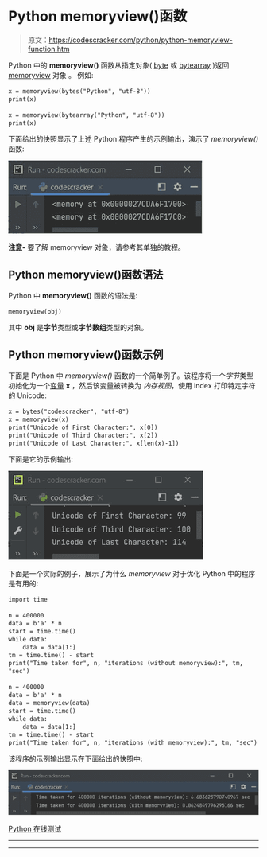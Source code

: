# Python memoryview()函数

> 原文：<https://codescracker.com/python/python-memoryview-function.htm>

Python 中的 **memoryview()** 函数从指定对象( [byte](/python/python-bytes.htm) 或 [bytearray](/python/python-bytearray.htm) )返回 [memoryview](/python/python-memoryview.htm) 对象 。 例如:

```
x = memoryview(bytes("Python", "utf-8"))
print(x)

x = memoryview(bytearray("Python", "utf-8"))
print(x)
```

下面给出的快照显示了上述 Python 程序产生的示例输出，演示了 *memoryview()* 函数:

![python memoryview function](img/908d587d4f63f758e1ef8e89c4c31f39.png)

**注意-** 要了解 memoryview 对象，请参考其单独的教程。

## Python memoryview()函数语法

Python 中 **memoryview()** 函数的语法是:

```
memoryview(obj)
```

其中 **obj** 是**字节**类型或**字节数组**类型的对象。

## Python memoryview()函数示例

下面是 Python 中 *memoryview()* 函数的一个简单例子。该程序将一个*字节*类型 初始化为一个[变量](/python/python-variables.htm) **x** ，然后该变量被转换为 *内存视图*，使用 index 打印特定字符的 Unicode:

```
x = bytes("codescracker", "utf-8")
x = memoryview(x)
print("Unicode of First Character:", x[0])
print("Unicode of Third Character:", x[2])
print("Unicode of Last Character:", x[len(x)-1])
```

下面是它的示例输出:

![python memoryview function example](img/476f6a54fecc7d492c2af7f6cde08c86.png)

下面是一个实际的例子，展示了为什么 *memoryview* 对于优化 Python 中的程序是有用的:

```
import time

n = 400000
data = b'a' * n
start = time.time()
while data:
    data = data[1:]
tm = time.time() - start
print("Time taken for", n, "iterations (without memoryview):", tm, "sec")

n = 400000
data = b'a' * n
data = memoryview(data)
start = time.time()
while data:
    data = data[1:]
tm = time.time() - start
print("Time taken for", n, "iterations (with memoryview):", tm, "sec")
```

该程序的示例输出显示在下面给出的快照中:

![python memoryview function program](img/e1415bdf9354682e9aba3cb8b043a214.png)

[Python 在线测试](/exam/showtest.php?subid=10)

* * *

* * *